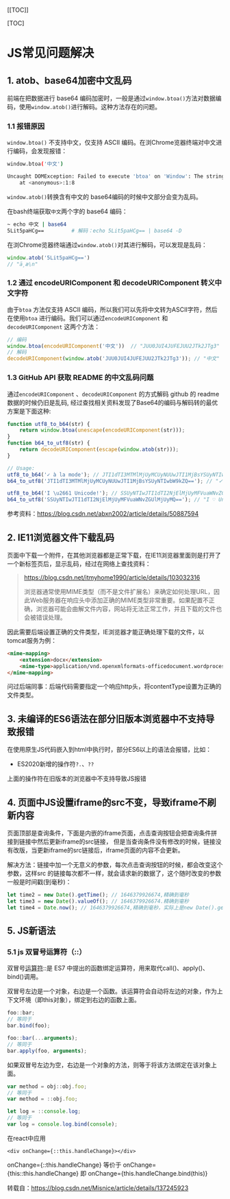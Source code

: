 [[TOC]]

[TOC]



# JS常见问题解决

## 1. atob、base64加密中文乱码

前端在把数据进行 base64 编码加密时，一般是通过`window.btoa()`方法对数据编码，使用`window.atob()`进行解码。这种方法存在的问题。

### 1.1 报错原因

`window.btoa()` 不支持中文，仅支持 ASCII 编码。在浏Chrome览器终端对中文进行编码，会发现报错：

```bash
window.btoa('中文')

Uncaught DOMException: Failed to execute 'btoa' on 'Window': The string to be encoded contains characters outside of the Latin1 range.
    at <anonymous>:1:8
```

 `window.atob()`转换含有中文的 base64编码的时候中文部分会变为乱码。

在bash终端获取`中文`两个字的  base64 编码：

```bash
~ echo 中文 | base64
5Lit5paHCg==         # 解码：echo 5Lit5paHCg== | base64 -D
```

在浏Chrome览器终端通过`window.atob()`对其进行解码，可以发现是乱码：

```js
window.atob('5Lit5paHCg==')
// "ä¸­æ\n"
```

### 1.2 通过 encodeURIComponent 和 decodeURIComponent 转义中文字符

由于`btoa` 方法仅支持 ASCII 编码，所以我们可以先将中文转为ASCII字符，然后在使用`btoa` 进行编码。我们可以通过`encodeURIComponent` 和 `decodeURIComponent` 这两个方法：

````js
// 编码 
window.btoa(encodeURIComponent('中文'))  // "JUU0JUI4JUFEJUU2JTk2JTg3"
// 解码
decodeURIComponent(window.atob('JUU0JUI4JUFEJUU2JTk2JTg3')); // "中文"
````

### 1.3 GitHub API 获取 README 的中文乱码问题

通过`encodeURIComponent` 、`decodeURIComponent` 的方式解码 github 的 readme 数据的时候仍旧是乱码, 经过查找相关资料发现了Base64的编码与解码转的最优方案是下面这种:

```js
function utf8_to_b64(str) {
    return window.btoa(unescape(encodeURIComponent(str)));
}
function b64_to_utf8(str) {
    return decodeURIComponent(escape(window.atob(str)));
}

// Usage:
utf8_to_b64('✓ à la mode'); // JTI1dTI3MTMlMjUyMCUyNUUwJTI1MjBsYSUyNTIwbW9kZQ==
b64_to_utf8('JTI1dTI3MTMlMjUyMCUyNUUwJTI1MjBsYSUyNTIwbW9kZQ=='); // "✓ à la mode"

utf8_to_b64('I \u2661 Unicode!'); // SSUyNTIwJTI1dTI2NjElMjUyMFVuaWNvZGUlMjUyMQ==
b64_to_utf8('SSUyNTIwJTI1dTI2NjElMjUyMFVuaWNvZGUlMjUyMQ=='); // "I ♡ Unicode!"
```

参考资料：https://blog.csdn.net/abxn2002/article/details/50887594

## 2. IE11浏览器文件下载乱码

页面中下载一个附件，在其他浏览器都是正常下载，在IE11浏览器里面则是打开了一个新标签页后，显示乱码，经过在网络上查找资料：

> https://blog.csdn.net/itmyhome1990/article/details/103032316
>
> 浏览器通常使用MIME类型（而不是文件扩展名）来确定如何处理URL，因此Web服务器在响应头中添加正确的MIME类型非常重要。如果配置不正确，浏览器可能会曲解文件内容，网站将无法正常工作，并且下载的文件也会被错误处理。

因此需要后端设置正确的文件类型，IE浏览器才能正确处理下载的文件，以tomcat服务为例：

```html
<mime-mapping>
	<extension>docx</extension>
	<mime-type>application/vnd.openxmlformats-officedocument.wordprocessingml.document</mime-type>
</mime-mapping>
```

问过后端同事：后端代码需要指定一个响应http头，将contentType设置为正确的文件类型。

## 3. 未编译的ES6语法在部分旧版本浏览器中不支持导致报错

在使用原生JS代码嵌入到html中执行时，部分ES6以上的语法会报错，比如：

- ES2020新增的操作符`?.`、`??`

上面的操作符在旧版本的浏览器中不支持导致JS报错

## 4. 页面中JS设置iframe的src不变，导致iframe不刷新内容

页面顶部是查询条件，下面是内嵌的iframe页面，点击查询按钮会把查询条件拼接到链接中然后更新iframe的src链接， 但是当查询条件没有修改的时候，链接没有改版，当更新iframe的src链接后，iframe页面的内容不会更新。

解决方法：链接中加一个无意义的参数，每次点击查询按钮的时候，都会改变这个参数，这样src 的链接每次都不一样，就会请求新的数据了，这个随时改变的参数一般是时间戳(到毫秒)：

```js
let time2 = new Date().getTime(); // 1646379926674,精确到毫秒
let time3 = new Date().valueOf(); // 1646379926674.精确到毫秒
let time4 = Date.now(); // 1646379926674,精确到毫秒，实际上是new Date().getTime()
```

## 5. JS新语法

### 5.1 js 双冒号运算符（::）

双冒号[运算符](https://so.csdn.net/so/search?q=运算符&spm=1001.2101.3001.7020)::是 ES7 中提出的函数绑定运算符，用来取代call()、apply()、bind()调用。

双冒号左边是一个对象，右边是一个函数。该运算符会自动将左边的对象，作为上下文环境（即this对象），绑定到右边的函数上面。

```js
foo::bar;
// 等同于
bar.bind(foo);

foo::bar(...arguments);
// 等同于
bar.apply(foo, arguments);
```

如果双冒号左边为空，右边是一个对象的方法，则等于将该方法绑定在该对象上面。

```js
var method = obj::obj.foo;
// 等同于
var method = ::obj.foo;

let log = ::console.log;
// 等同于
var log = console.log.bind(console);
```

在react中应用

```react
<div onChange={::this.handleChange}></div>
```

onChange={::this.handleChange} 等价于 onChange={this::this.handleChange} 即 onChange={this.handleChange.bind(this)}

转载自：https://blog.csdn.net/Misnice/article/details/137245923



